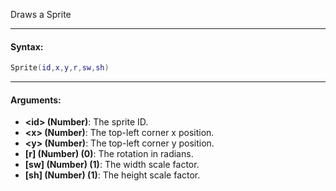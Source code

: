 Draws a Sprite

---

#### Syntax:
```lua
Sprite(id,x,y,r,sw,sh)
```

---

#### Arguments:

* **<id\> (Number)**: The sprite ID.
* **<x\> (Number)**: The top-left corner x position.
* **<y\> (Number)**: The top-left corner y position.
* **[r] (Number) (0)**: The rotation in radians.
* **[sw] (Number) (1)**: The width scale factor.
* **[sh] (Number) (1)**: The height scale factor.